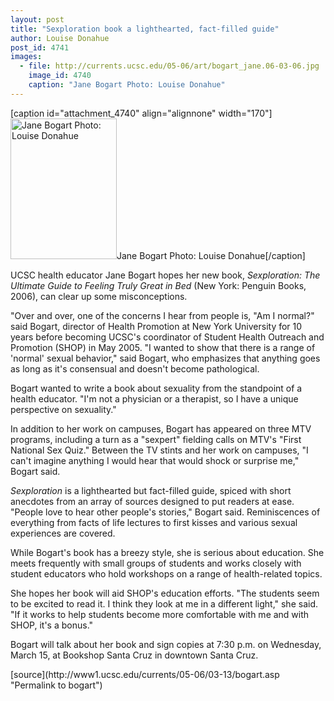 ```yaml
---
layout: post
title: "Sexploration book a lighthearted, fact-filled guide"
author: Louise Donahue 
post_id: 4741
images:
  - file: http://currents.ucsc.edu/05-06/art/bogart_jane.06-03-06.jpg
    image_id: 4740
    caption: "Jane Bogart Photo: Louise Donahue"
---
```


[caption id="attachment_4740" align="alignnone" width="170"]<a href="http://localhost/mysite/wp-content/uploads/2006/03/bogart_jane.06-03-06.jpg"><img class="size-full wp-image-4740" src="http://localhost/mysite/wp-content/uploads/2006/03/bogart_jane.06-03-06.jpg" alt="Jane Bogart Photo: Louise Donahue" width="170" height="225" /></a>Jane Bogart Photo: Louise Donahue[/caption]
<a name="content" id="content"></a>
<p>
  UCSC health educator Jane Bogart hopes her new book, <i>Sexploration: The Ultimate Guide to Feeling Truly Great in Bed</i> (New York: Penguin Books, 2006), can clear up some misconceptions.
</p>
<p>
  "Over and over, one of the concerns I hear from people is, "Am I normal?" said Bogart, director of Health Promotion at New York University for 10 years before becoming UCSC's coordinator of Student Health Outreach and Promotion (SHOP) in May 2005. "I wanted to show that there is a range of 'normal' sexual behavior," said Bogart, who emphasizes that anything goes as long as it's consensual and doesn't become pathological.
</p>
<p>
  Bogart wanted to write a book about sexuality from the standpoint of a health educator. "I'm not a physician or a therapist, so I have a unique perspective on sexuality."
</p>
<p>
  In addition to her work on campuses, Bogart has appeared on three MTV programs, including a turn as a "sexpert" fielding calls on MTV's "First National Sex Quiz." Between the TV stints and her work on campuses, "I can't imagine anything I would hear that would shock or surprise me," Bogart said.
</p>
<p>
  <i>Sexploration</i> is a lighthearted but fact-filled guide, spiced with short anecdotes from an array of sources designed to put readers at ease. "People love to hear other people's stories," Bogart said. Reminiscences of everything from facts of life lectures to first kisses and various sexual experiences are covered.
</p>
<p>
  While Bogart's book has a breezy style, she is serious about education. She meets frequently with small groups of students and works closely with student educators who hold workshops on a range of health-related topics.
</p>
<p>
  She hopes her book will aid SHOP's education efforts. "The students seem to be excited to read it. I think they look at me in a different light," she said. "If it works to help students become more comfortable with me and with SHOP, it's a bonus."
</p>
<p>
  Bogart will talk about her book and sign copies at 7:30 p.m. on Wednesday, March 15, at Bookshop Santa Cruz in downtown Santa Cruz.
</p>
<form>
  <input name="t1" size="-1" type="hidden">
</form>




</p>
[source](http://www1.ucsc.edu/currents/05-06/03-13/bogart.asp "Permalink to bogart")
